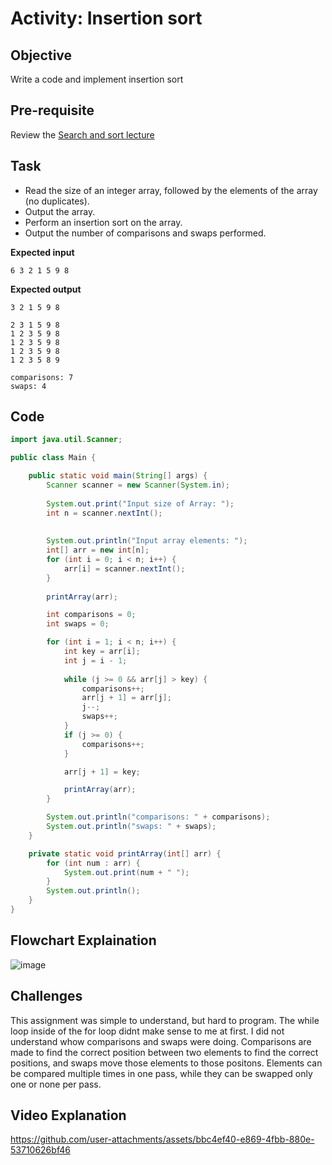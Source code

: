# Activity: Insertion sort

## Objective

Write a code and implement insertion sort

## Pre-requisite

Review the [Search and sort lecture](https://htmlpreview.github.io/?https://github.com/d-khan/java/blob/main/search-sort/Lecture.html)

## Task
- Read the size of an integer array, followed by the elements of the array (no duplicates).
- Output the array.
- Perform an insertion sort on the array.
- Output the number of comparisons and swaps performed.

__Expected input__

`6 3 2 1 5 9 8`

__Expected output__

```
3 2 1 5 9 8

2 3 1 5 9 8
1 2 3 5 9 8
1 2 3 5 9 8
1 2 3 5 9 8
1 2 3 5 8 9

comparisons: 7
swaps: 4
```

## Code
```java
import java.util.Scanner;

public class Main {

    public static void main(String[] args) {
        Scanner scanner = new Scanner(System.in);
        
        System.out.print("Input size of Array: ");
        int n = scanner.nextInt();
        
       
        System.out.println("Input array elements: ");
        int[] arr = new int[n];
        for (int i = 0; i < n; i++) {
            arr[i] = scanner.nextInt();
        }
        
        printArray(arr);

        int comparisons = 0;
        int swaps = 0;

        for (int i = 1; i < n; i++) {
            int key = arr[i];
            int j = i - 1;
            
            while (j >= 0 && arr[j] > key) {
                comparisons++;
                arr[j + 1] = arr[j];
                j--;
                swaps++;
            }
            if (j >= 0) {
                comparisons++;
            }

            arr[j + 1] = key;

            printArray(arr);
        }

        System.out.println("comparisons: " + comparisons);
        System.out.println("swaps: " + swaps);
    }

    private static void printArray(int[] arr) {
        for (int num : arr) {
            System.out.print(num + " ");
        }
        System.out.println();
    }
}

```

## Flowchart Explaination
![image](https://github.com/user-attachments/assets/51e96e90-4e1c-49f7-90de-0ffdbf5f24e7)

## Challenges
This assignment was simple to understand, but hard to program. The while loop inside of the for loop didnt make
sense to me at first. I did not understand whow comparisons and swaps were doing. Comparisons are made to find the 
correct position between two elements to find the correct positions, and swaps move those elements to those positons.
Elements can be compared multiple times in one pass, while they can be swapped only one or none per pass.

## Video Explanation
https://github.com/user-attachments/assets/bbc4ef40-e869-4fbb-880e-53710626bf46

